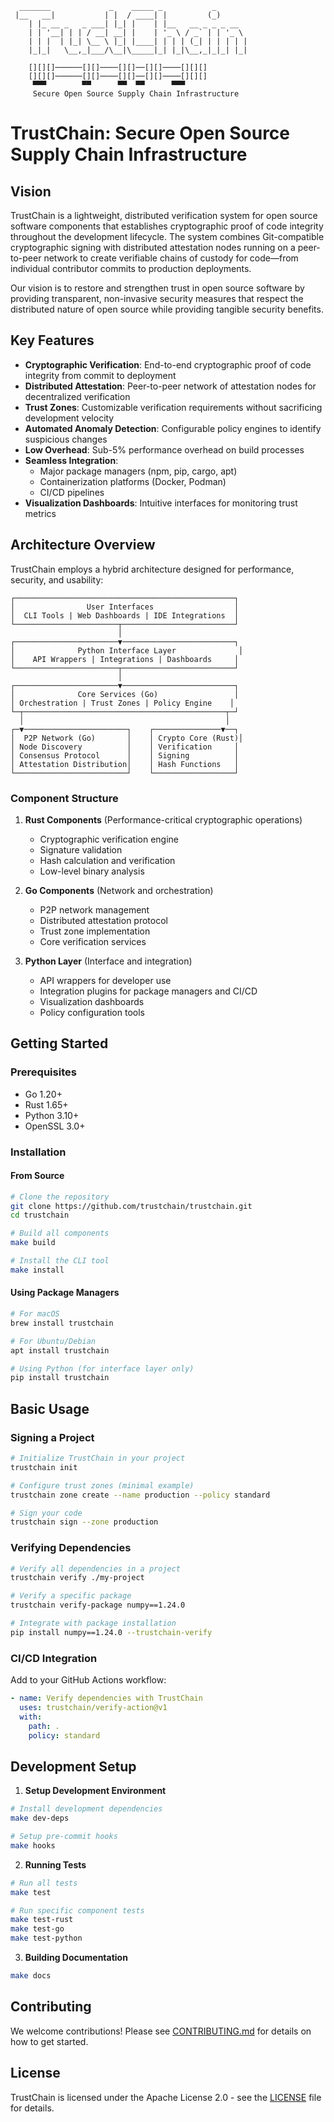 ```
  _______             _    _____ _           _
 |__   __|           | |  / ____| |         (_)
    | |_ __ _   _ ___| |_| |    | |__   __ _ _ _ __
    | | '__| | | / __| __| |    | '_ \ / _` | | '_ \
    | | |  | |_| \__ \ |_| |____| | | | (_| | | | | |
    |_|_|   \__,_|___/\__|\_____|_| |_|\__,_|_|_| |_|

    [][][]──────[][]────[][]──[][]────[][][]
    [][][]──────[][]────[][]──[][]────[][][]
     ▀▀▀        ▀▀      ▀▀  ▀▀      ▀▀▀
     Secure Open Source Supply Chain Infrastructure
```

# TrustChain: Secure Open Source Supply Chain Infrastructure

## Vision

TrustChain is a lightweight, distributed verification system for open source software components that establishes cryptographic proof of code integrity throughout the development lifecycle. The system combines Git-compatible cryptographic signing with distributed attestation nodes running on a peer-to-peer network to create verifiable chains of custody for code—from individual contributor commits to production deployments.

Our vision is to restore and strengthen trust in open source software by providing transparent, non-invasive security measures that respect the distributed nature of open source while providing tangible security benefits.

## Key Features

- **Cryptographic Verification**: End-to-end cryptographic proof of code integrity from commit to deployment
- **Distributed Attestation**: Peer-to-peer network of attestation nodes for decentralized verification
- **Trust Zones**: Customizable verification requirements without sacrificing development velocity
- **Automated Anomaly Detection**: Configurable policy engines to identify suspicious changes
- **Low Overhead**: Sub-5% performance overhead on build processes
- **Seamless Integration**:
  - Major package managers (npm, pip, cargo, apt)
  - Containerization platforms (Docker, Podman)
  - CI/CD pipelines
- **Visualization Dashboards**: Intuitive interfaces for monitoring trust metrics

## Architecture Overview

TrustChain employs a hybrid architecture designed for performance, security, and usability:

```
┌─────────────────────────────────────────────────┐
│                User Interfaces                  │
│  CLI Tools | Web Dashboards | IDE Integrations  │
└───────────────────────┬─────────────────────────┘
                        │
┌───────────────────────▼─────────────────────────┐
│              Python Interface Layer              │
│    API Wrappers | Integrations | Dashboards     │
└───────────────────────┬─────────────────────────┘
                        │
┌───────────────────────▼─────────────────────────┐
│              Core Services (Go)                 │
│ Orchestration | Trust Zones | Policy Engine    │
└─┬─────────────────────────────────────────────┬─┘
  │                                             │
┌─▼───────────────────────┐    ┌───────────────▼──┐
│  P2P Network (Go)       │    │ Crypto Core (Rust)│
│ Node Discovery          │    │ Verification     │
│ Consensus Protocol      │    │ Signing          │
│ Attestation Distribution│    │ Hash Functions   │
└─────────────────────────┘    └──────────────────┘
```

### Component Structure

1. **Rust Components** (Performance-critical cryptographic operations)
   - Cryptographic verification engine
   - Signature validation
   - Hash calculation and verification
   - Low-level binary analysis

2. **Go Components** (Network and orchestration)
   - P2P network management
   - Distributed attestation protocol
   - Trust zone implementation
   - Core verification services

3. **Python Layer** (Interface and integration)
   - API wrappers for developer use
   - Integration plugins for package managers and CI/CD
   - Visualization dashboards
   - Policy configuration tools

## Getting Started

### Prerequisites

- Go 1.20+
- Rust 1.65+
- Python 3.10+
- OpenSSL 3.0+

### Installation

#### From Source

```bash
# Clone the repository
git clone https://github.com/trustchain/trustchain.git
cd trustchain

# Build all components
make build

# Install the CLI tool
make install
```

#### Using Package Managers

```bash
# For macOS
brew install trustchain

# For Ubuntu/Debian
apt install trustchain

# Using Python (for interface layer only)
pip install trustchain
```

## Basic Usage

### Signing a Project

```bash
# Initialize TrustChain in your project
trustchain init

# Configure trust zones (minimal example)
trustchain zone create --name production --policy standard

# Sign your code
trustchain sign --zone production
```

### Verifying Dependencies

```bash
# Verify all dependencies in a project
trustchain verify ./my-project

# Verify a specific package
trustchain verify-package numpy==1.24.0

# Integrate with package installation
pip install numpy==1.24.0 --trustchain-verify
```

### CI/CD Integration

Add to your GitHub Actions workflow:

```yaml
- name: Verify dependencies with TrustChain
  uses: trustchain/verify-action@v1
  with:
    path: .
    policy: standard
```

## Development Setup

1. **Setup Development Environment**

```bash
# Install development dependencies
make dev-deps

# Setup pre-commit hooks
make hooks
```

2. **Running Tests**

```bash
# Run all tests
make test

# Run specific component tests
make test-rust
make test-go
make test-python
```

3. **Building Documentation**

```bash
make docs
```

## Contributing

We welcome contributions! Please see [CONTRIBUTING.md](CONTRIBUTING.md) for details on how to get started.

## License

TrustChain is licensed under the Apache License 2.0 - see the [LICENSE](LICENSE) file for details.

